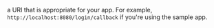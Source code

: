 a URI that is appropriate for your app. For example, `http://localhost:8080/login/callback` if you're using the sample app.